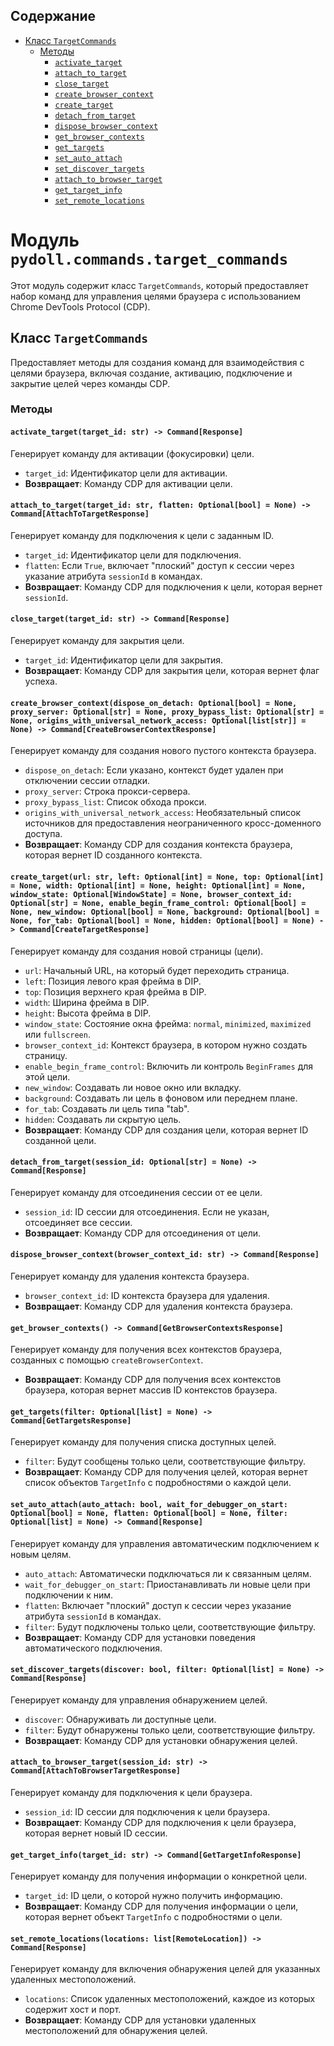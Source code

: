 ## Содержание

- [Класс `TargetCommands`](#класс-targetcommands)
  - [Методы](#методы)
    - [`activate_target`](#activate_targettarget_id-str---commandresponse)
    - [`attach_to_target`](#attach_to_targettarget_id-str-flatten-optionalbool--none---commandattachtotargetresponse)
    - [`close_target`](#close_targettarget_id-str---commandresponse)
    - [`create_browser_context`](#create_browser_contextdispose_on_detach-optionalbool--none-proxy_server-optionalstr--none-proxy_bypass_list-optionalstr--none-origins_with_universal_network_access-optionalliststr--none---commandcreatebrowsercontextresponse)
    - [`create_target`](#create_targeturl-str-left-optionalint--none-top-optionalint--none-width-optionalint--none-height-optionalint--none-window_state-optionalwindowstate--none-browser_context_id-optionalstr--none-enable_begin_frame_control-optionalbool--none-new_window-optionalbool--none-background-optionalbool--none-for_tab-optionalbool--none-hidden-optionalbool--none---commandcreatetargetresponse)
    - [`detach_from_target`](#detach_from_targetsession_id-optionalstr--none---commandresponse)
    - [`dispose_browser_context`](#dispose_browser_contextbrowser_context_id-str---commandresponse)
    - [`get_browser_contexts`](#get_browser_contexts---commandgetbrowsercontextsresponse)
    - [`get_targets`](#get_targetsfilter-optionallist--none---commandgettargetsresponse)
    - [`set_auto_attach`](#set_auto_attachauto_attach-bool-wait_for_debugger_on_start-optionalbool--none-flatten-optionalbool--none-filter-optionallist--none---commandresponse)
    - [`set_discover_targets`](#set_discover_targetscover-bool-filter-optionallist--none---commandresponse)
    - [`attach_to_browser_target`](#attach_to_browser_targetsession_id-str---commandattachtobrowsertargetresponse)
    - [`get_target_info`](#get_target_infotarget_id-str---commandgettargetinforesponse)
    - [`set_remote_locations`](#set_remote_locationslocations-listremotelocation---commandresponse)

# Модуль `pydoll.commands.target_commands`

Этот модуль содержит класс `TargetCommands`, который предоставляет набор команд для управления целями браузера с использованием Chrome DevTools Protocol (CDP).

## Класс `TargetCommands`

Предоставляет методы для создания команд для взаимодействия с целями браузера, включая создание, активацию, подключение и закрытие целей через команды CDP.

### Методы

#### `activate_target(target_id: str) -> Command[Response]`

Генерирует команду для активации (фокусировки) цели.

- `target_id`: Идентификатор цели для активации.
- **Возвращает**: Команду CDP для активации цели.

#### `attach_to_target(target_id: str, flatten: Optional[bool] = None) -> Command[AttachToTargetResponse]`

Генерирует команду для подключения к цели с заданным ID.

- `target_id`: Идентификатор цели для подключения.
- `flatten`: Если `True`, включает "плоский" доступ к сессии через указание атрибута `sessionId` в командах.
- **Возвращает**: Команду CDP для подключения к цели, которая вернет `sessionId`.

#### `close_target(target_id: str) -> Command[Response]`

Генерирует команду для закрытия цели.

- `target_id`: Идентификатор цели для закрытия.
- **Возвращает**: Команду CDP для закрытия цели, которая вернет флаг успеха.

#### `create_browser_context(dispose_on_detach: Optional[bool] = None, proxy_server: Optional[str] = None, proxy_bypass_list: Optional[str] = None, origins_with_universal_network_access: Optional[list[str]] = None) -> Command[CreateBrowserContextResponse]`

Генерирует команду для создания нового пустого контекста браузера.

- `dispose_on_detach`: Если указано, контекст будет удален при отключении сессии отладки.
- `proxy_server`: Строка прокси-сервера.
- `proxy_bypass_list`: Список обхода прокси.
- `origins_with_universal_network_access`: Необязательный список источников для предоставления неограниченного кросс-доменного доступа.
- **Возвращает**: Команду CDP для создания контекста браузера, которая вернет ID созданного контекста.

#### `create_target(url: str, left: Optional[int] = None, top: Optional[int] = None, width: Optional[int] = None, height: Optional[int] = None, window_state: Optional[WindowState] = None, browser_context_id: Optional[str] = None, enable_begin_frame_control: Optional[bool] = None, new_window: Optional[bool] = None, background: Optional[bool] = None, for_tab: Optional[bool] = None, hidden: Optional[bool] = None) -> Command[CreateTargetResponse]`

Генерирует команду для создания новой страницы (цели).

- `url`: Начальный URL, на который будет переходить страница.
- `left`: Позиция левого края фрейма в DIP.
- `top`: Позиция верхнего края фрейма в DIP.
- `width`: Ширина фрейма в DIP.
- `height`: Высота фрейма в DIP.
- `window_state`: Состояние окна фрейма: `normal`, `minimized`, `maximized` или `fullscreen`.
- `browser_context_id`: Контекст браузера, в котором нужно создать страницу.
- `enable_begin_frame_control`: Включить ли контроль `BeginFrames` для этой цели.
- `new_window`: Создавать ли новое окно или вкладку.
- `background`: Создавать ли цель в фоновом или переднем плане.
- `for_tab`: Создавать ли цель типа "tab".
- `hidden`: Создавать ли скрытую цель.
- **Возвращает**: Команду CDP для создания цели, которая вернет ID созданной цели.

#### `detach_from_target(session_id: Optional[str] = None) -> Command[Response]`

Генерирует команду для отсоединения сессии от ее цели.

- `session_id`: ID сессии для отсоединения. Если не указан, отсоединяет все сессии.
- **Возвращает**: Команду CDP для отсоединения от цели.

#### `dispose_browser_context(browser_context_id: str) -> Command[Response]`

Генерирует команду для удаления контекста браузера.

- `browser_context_id`: ID контекста браузера для удаления.
- **Возвращает**: Команду CDP для удаления контекста браузера.

#### `get_browser_contexts() -> Command[GetBrowserContextsResponse]`

Генерирует команду для получения всех контекстов браузера, созданных с помощью `createBrowserContext`.

- **Возвращает**: Команду CDP для получения всех контекстов браузера, которая вернет массив ID контекстов браузера.

#### `get_targets(filter: Optional[list] = None) -> Command[GetTargetsResponse]`

Генерирует команду для получения списка доступных целей.

- `filter`: Будут сообщены только цели, соответствующие фильтру.
- **Возвращает**: Команду CDP для получения целей, которая вернет список объектов `TargetInfo` с подробностями о каждой цели.

#### `set_auto_attach(auto_attach: bool, wait_for_debugger_on_start: Optional[bool] = None, flatten: Optional[bool] = None, filter: Optional[list] = None) -> Command[Response]`

Генерирует команду для управления автоматическим подключением к новым целям.

- `auto_attach`: Автоматически подключаться ли к связанным целям.
- `wait_for_debugger_on_start`: Приостанавливать ли новые цели при подключении к ним.
- `flatten`: Включает "плоский" доступ к сессии через указание атрибута `sessionId` в командах.
- `filter`: Будут подключены только цели, соответствующие фильтру.
- **Возвращает**: Команду CDP для установки поведения автоматического подключения.

#### `set_discover_targets(discover: bool, filter: Optional[list] = None) -> Command[Response]`

Генерирует команду для управления обнаружением целей.

- `discover`: Обнаруживать ли доступные цели.
- `filter`: Будут обнаружены только цели, соответствующие фильтру.
- **Возвращает**: Команду CDP для установки обнаружения целей.

#### `attach_to_browser_target(session_id: str) -> Command[AttachToBrowserTargetResponse]`

Генерирует команду для подключения к цели браузера.

- `session_id`: ID сессии для подключения к цели браузера.
- **Возвращает**: Команду CDP для подключения к цели браузера, которая вернет новый ID сессии.

#### `get_target_info(target_id: str) -> Command[GetTargetInfoResponse]`

Генерирует команду для получения информации о конкретной цели.

- `target_id`: ID цели, о которой нужно получить информацию.
- **Возвращает**: Команду CDP для получения информации о цели, которая вернет объект `TargetInfo` с подробностями о цели.

#### `set_remote_locations(locations: list[RemoteLocation]) -> Command[Response]`

Генерирует команду для включения обнаружения целей для указанных удаленных местоположений.

- `locations`: Список удаленных местоположений, каждое из которых содержит хост и порт.
- **Возвращает**: Команду CDP для установки удаленных местоположений для обнаружения целей.
